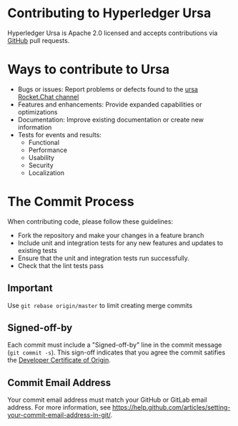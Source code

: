 # Contributing to Hyperledger Ursa

Hyperledger Ursa is Apache 2.0 licensed and accepts contributions via
[GitHub](https://github.com/hyperledger/ursa) pull requests.

# Ways to contribute to Ursa

- Bugs or issues: Report problems or defects found to the [ursa Rocket.Chat channel](https://chat.hyperledger.org/channel/ursa)
- Features and enhancements: Provide expanded capabilities or optimizations
- Documentation: Improve existing documentation or create new information
- Tests for events and results:
    - Functional
    - Performance
    - Usability
    - Security
    - Localization

# The Commit Process

When contributing code, please follow these guidelines:

- Fork the repository and make your changes in a feature branch
- Include unit and integration tests for any new features and updates to existing tests
- Ensure that the unit and integration tests run successfully.
- Check that the lint tests pass

## Important
Use `git rebase origin/master` to limit creating merge commits

## Signed-off-by
Each commit must include a "Signed-off-by" line in the commit message (`git commit -s`). This sign-off indicates that you agree the commit satifies the [Developer Certificate of Origin](https://developercertificate.org).

## Commit Email Address
Your commit email address must match your GitHub or GitLab email address. For more information, see https://help.github.com/articles/setting-your-commit-email-address-in-git/.
